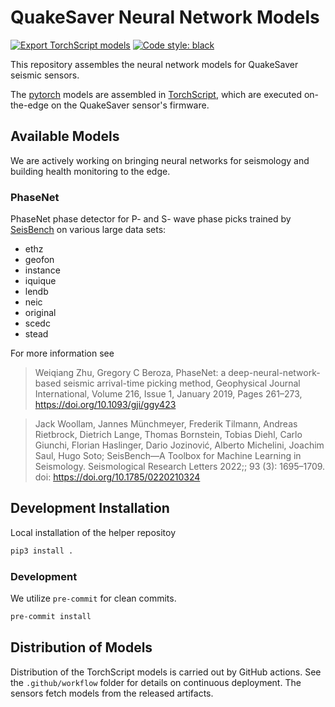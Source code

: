 # QuakeSaver Neural Network Models

[![Export TorchScript models](https://github.com/QuakeSaver/torch-models/actions/workflows/export-models.yml/badge.svg)](https://github.com/QuakeSaver/torch-models/actions/workflows/export-models.yml)
<a href="https://github.com/psf/black"><img alt="Code style: black" src="https://img.shields.io/badge/code%20style-black-000000.svg"></a>

This repository assembles the neural network models for QuakeSaver seismic sensors.

The [pytorch](https://pytorch.org/) models are assembled in [TorchScript](https://pytorch.org/docs/stable/jit.html), which are executed on-the-edge on the QuakeSaver sensor's firmware.

## Available Models

We are actively working on bringing neural networks for seismology and building health monitoring to the edge.

### PhaseNet

PhaseNet phase detector for P- and S- wave phase picks trained by [SeisBench](https://github.com/seisbench/seisbench) on various large data sets:

* ethz
* geofon
* instance
* iquique
* lendb
* neic
* original
* scedc
* stead

For more information see

> Weiqiang Zhu, Gregory C Beroza, PhaseNet: a deep-neural-network-based seismic arrival-time picking method, Geophysical Journal International, Volume 216, Issue 1, January 2019, Pages 261–273, <https://doi.org/10.1093/gji/ggy423>

> Jack Woollam, Jannes Münchmeyer, Frederik Tilmann, Andreas Rietbrock, Dietrich Lange, Thomas Bornstein, Tobias Diehl, Carlo Giunchi, Florian Haslinger, Dario Jozinović, Alberto Michelini, Joachim Saul, Hugo Soto; SeisBench—A Toolbox for Machine Learning in Seismology. Seismological Research Letters 2022;; 93 (3): 1695–1709. doi: <https://doi.org/10.1785/0220210324>

## Development Installation

Local installation of the helper repositoy

```sh
pip3 install .
```

### Development

We utilize `pre-commit` for clean commits.

```sh
pre-commit install
```

## Distribution of Models

Distribution of the TorchScript models is carried out by GitHub actions. See the `.github/workflow` folder for details on continuous deployment. The sensors fetch models from the released artifacts.
